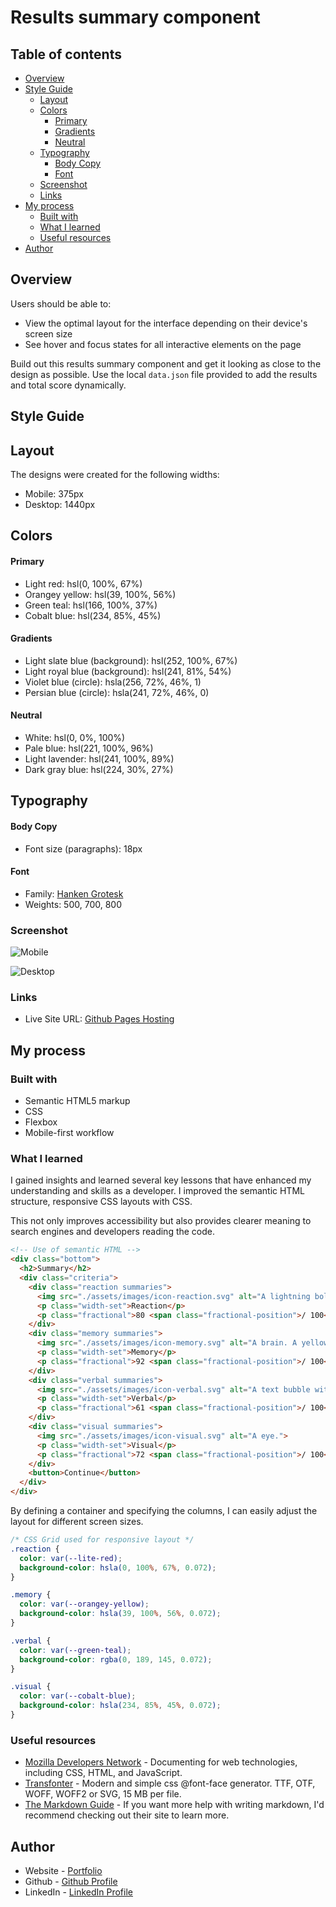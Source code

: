 # Results summary component

## Table of contents

- [Overview](#overview)
- [Style Guide](#style-guide)
  - [Layout](#layout)
  - [Colors](#colors)
    - [Primary](#primary)
    - [Gradients](#gradients)
    - [Neutral](#neutral)
  - [Typography](#typography)
    - [Body Copy](#body-copy)
    - [Font](#font)
  - [Screenshot](#screenshot)
  - [Links](#links)
- [My process](#my-process)
  - [Built with](#built-with)
  - [What I learned](#what-i-learned)
  - [Useful resources](#useful-resources)
- [Author](#author)

## Overview

Users should be able to:

- View the optimal layout for the interface depending on their device's screen size
- See hover and focus states for all interactive elements on the page

Build out this results summary component and get it looking as close to the design as possible.
Use the local `data.json` file provided to add the results and total score dynamically.

## Style Guide

## Layout
The designs were created for the following widths:
- Mobile: 375px
- Desktop: 1440px

## Colors
#### Primary
- Light red: hsl(0, 100%, 67%)
- Orangey yellow: hsl(39, 100%, 56%)
- Green teal: hsl(166, 100%, 37%)
- Cobalt blue: hsl(234, 85%, 45%)

#### Gradients
- Light slate blue (background): hsl(252, 100%, 67%)
- Light royal blue (background): hsl(241, 81%, 54%)
- Violet blue (circle): hsla(256, 72%, 46%, 1)
- Persian blue (circle): hsla(241, 72%, 46%, 0)

#### Neutral
- White: hsl(0, 0%, 100%)
- Pale blue: hsl(221, 100%, 96%)
- Light lavender: hsl(241, 100%, 89%)
- Dark gray blue: hsl(224, 30%, 27%)

## Typography
#### Body Copy
- Font size (paragraphs): 18px

#### Font
- Family: [Hanken Grotesk](https://fonts.google.com/specimen/Hanken+Grotesk)
- Weights: 500, 700, 800

### Screenshot

![Mobile](./assets/images/mobile.png)

![Desktop](./assets/images/desktop.png)

### Links

- Live Site URL: [Github Pages Hosting](https://stevenoyes.github.io/result-summary-component/)

## My process

### Built with

- Semantic HTML5 markup
- CSS
- Flexbox
- Mobile-first workflow

### What I learned

I gained insights and learned several key lessons that have enhanced my understanding and skills as a developer. I improved the semantic HTML structure, responsive CSS layouts with CSS.

This not only improves accessibility but also provides clearer meaning to search engines and developers reading the code.
```html
<!-- Use of semantic HTML -->
<div class="bottom">
  <h2>Summary</h2>
  <div class="criteria">
    <div class="reaction summaries">
      <img src="./assets/images/icon-reaction.svg" alt="A lightning bold, I think. Or a z. Either way it got a reaction.">
      <p class="width-set">Reaction</p>
      <p class="fractional">80 <span class="fractional-position">/ 100</span></p>
    </div>
    <div class="memory summaries">
      <img src="./assets/images/icon-memory.svg" alt="A brain. A yellow colored brain.">
      <p class="width-set">Memory</p>
      <p class="fractional">92 <span class="fractional-position">/ 100</span></p>
    </div>
    <div class="verbal summaries">
      <img src="./assets/images/icon-verbal.svg" alt="A text bubble with a line in it.">
      <p class="width-set">Verbal</p>
      <p class="fractional">61 <span class="fractional-position">/ 100</span></p>
    </div>
    <div class="visual summaries">
      <img src="./assets/images/icon-visual.svg" alt="A eye.">
      <p class="width-set">Visual</p>
      <p class="fractional">72 <span class="fractional-position">/ 100</span></p>
    </div>
    <button>Continue</button>
  </div>
</div>
```

By defining a container and specifying the columns, I can easily adjust the layout for different screen sizes.
```css
/* CSS Grid used for responsive layout */
.reaction {
  color: var(--lite-red);
  background-color: hsla(0, 100%, 67%, 0.072);
}

.memory {
  color: var(--orangey-yellow);
  background-color: hsla(39, 100%, 56%, 0.072);
}

.verbal {
  color: var(--green-teal);
  background-color: rgba(0, 189, 145, 0.072);
}

.visual {
  color: var(--cobalt-blue);
  background-color: hsla(234, 85%, 45%, 0.072);
}
```

### Useful resources

- [Mozilla Developers Network](https://developer.mozilla.org/en-US/) - Documenting for web technologies, including CSS, HTML, and JavaScript.
- [Transfonter](https://transfonter.org/) - Modern and simple css @font-face generator. TTF, OTF, WOFF, WOFF2 or SVG, 15 MB per file.
- [The Markdown Guide](https://markdownguide.org/) - If you want more help with writing markdown, I'd recommend checking out their site to learn more.

## Author

- Website - [Portfolio](https://stevenmnoyes.com)
- Github - [Github Profile](https://github.com/SteveNoyes/)
- LinkedIn - [LinkedIn Profile](https://www.linkedin.com/in/steven-noyes/)